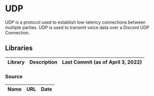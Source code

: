 # UDP

UDP is a protocol used to establish low-latency connections between multiple parties. UDP is used to transmit voice data over a Discord UDP Connection.

## Libraries

| Library | Description | Last Commit (as of April 3, 2022) |
| :------ | :---------- | :-------------------------------- |


### Source

| Name | URL  | Date |
| :--- | :--- | :--- |


